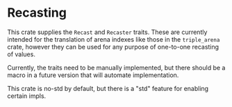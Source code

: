 # Recasting

This crate supplies the `Recast` and `Recaster` traits. These are currently intended for the
translation of arena indexes like those in the `triple_arena` crate, however they can be used for
any purpose of one-to-one recasting of values.

Currently, the traits need to be manually implemented, but there should be a macro in a future
version that will automate implementation.

This crate is no-std by default, but there is a "std" feature for enabling certain impls.
